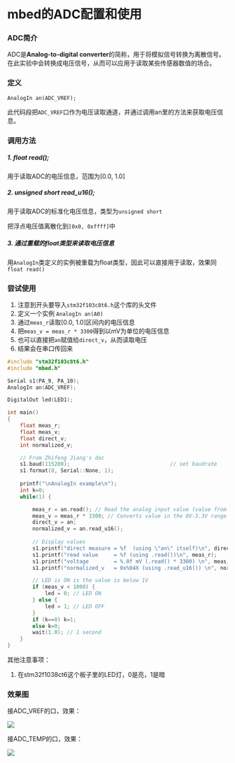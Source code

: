 # mbed的ADC配置和使用

### ADC简介

ADC是**Analog-to-digital converter**的简称，用于将模拟信号转换为离散信号。在此实验中会转换成电压信号，从而可以应用于读取某些传感器数值的场合。



### 定义

`AnalogIn an(ADC_VREF);`

此代码段把`ADC_VREF`口作为电压读取通道，并通过调用an里的方法来获取电压信息。



### 调用方法

##### 1. float read();  

用于读取ADC的电压信息，范围为[0.0, 1.0]

##### 2. unsigned short read_u16();

用于读取ADC的标准化电压信息，类型为`unsigned short`

把浮点电压值离散化到`[0x0, 0xffff]`中

##### 3. 通过重载的float类型来读取电压信息

用`AnalogIn`类定义的实例被重载为float类型，因此可以直接用于读取，效果同`float read()`



### 尝试使用

1. 注意到开头要导入`stm32f103c8t6.h`这个库的头文件
2. 定义一个实例 `AnalogIn an(A0)`
3. 通过`meas_r`读取[0.0, 1.0]区间内的电压信息
4. 把`meas_v = meas_r * 3300`得到以mV为单位的电压信息
5. 也可以直接把`an`赋值给`direct_v`，从而读取电压
6. 结果会在串口传回来

```c
#include "stm32f103c8t6.h"
#include "mbed.h"

Serial s1(PA_9, PA_10);	
AnalogIn an(ADC_VREF);

DigitalOut led(LED1);

int main()
{
    float meas_r;
    float meas_v;
    float direct_v;
    int normalized_v;

    // From Zhifeng Jiang's doc
    s1.baud(115200);								// set baudrate
    s1.format(8, Serial::None, 1);	
    
    printf("\nAnalogIn example\n");
    int k=0;
    while(1) {

        meas_r = an.read(); // Read the analog input value (value from 0.0 to 1.0 = full ADC conversion range)
        meas_v = meas_r * 3300; // Converts value in the 0V-3.3V range
        direct_v = an;
        normalized_v = an.read_u16();
        
        // Display values
        s1.printf("direct measure = %f  (using \"an\" itself)\n", direct_v); 
        s1.printf("read value     = %f (using .read())\n", meas_r);
        s1.printf("voltage        = %.0f mV (.read() * 3300) \n", meas_v);
        s1.printf("normalized_v   = 0x%04X (using .read_u16()) \n", normalized_v);

        // LED is ON is the value is below 1V
        if (meas_v < 1000) {
            led = 0; // LED ON
        } else {
            led = 1; // LED OFF
        }
        if (k==0) k=1;
        else k=0;
        wait(1.0); // 1 second
    }
}
```



其他注意事项：

1. 在stm32f1038ct6这个板子里的LED灯，0是亮，1是暗



### 效果图

接ADC_VREF的口，效果：

![](https://github.com/NeverMore2744/CortexM-Tools/tree/master/%2330-mbed_API_Aanalysis/img_ADC/ADC_VREF.png)

接ADC_TEMP的口，效果：

![](https://github.com/NeverMore2744/CortexM-Tools/tree/master/%2330-mbed_API_Aanalysis/img_ADC/ADC_TEMP.png)
